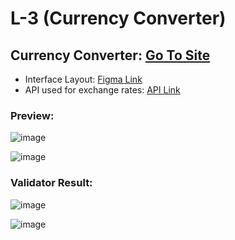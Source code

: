 # L-3 (Currency Converter)

## Currency Converter: [Go To Site](https://edcurrency-converter.netlify.app/)
- Interface Layout: [Figma Link](https://www.figma.com/file/jprZt6p7xO6T7oj85woJyi/Converter-m4-part-time?node-id=59%3A0)
- API used for exchange rates: [API Link](https://api.exchangerate.host/latest)

### Preview:
![image](https://user-images.githubusercontent.com/60787777/164488469-c13c9251-d1ba-4d33-9183-8880317dfd28.png)

![image](https://user-images.githubusercontent.com/60787777/164488741-21c09913-acfa-4e16-864f-fc0ec834a4e9.png)


### Validator Result: 
![image](https://user-images.githubusercontent.com/60787777/164490208-435fdb0c-1f82-46a6-93f6-6589a0a91d08.png)

![image](https://user-images.githubusercontent.com/60787777/164490586-43d546e4-f241-4543-a046-1eddb12808f3.png)



